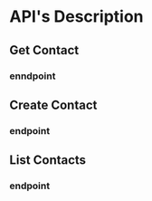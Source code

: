 # API's Description

## Get Contact

### enndpoint

## Create Contact

### endpoint

## List Contacts

### endpoint



